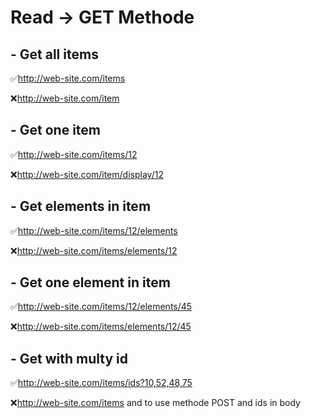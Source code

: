 # Read -> GET Methode

## - Get all items

:white_check_mark:http://web-site.com/items

:x:http://web-site.com/item

## - Get one item

:white_check_mark:http://web-site.com/items/12

:x:http://web-site.com/item/display/12

## - Get elements in item

:white_check_mark:http://web-site.com/items/12/elements

:x:http://web-site.com/items/elements/12

## - Get one element in item

:white_check_mark:http://web-site.com/items/12/elements/45

:x:http://web-site.com/items/elements/12/45

## - Get with multy id

:white_check_mark:http://web-site.com/items/ids?10,52,48,75

:x:http://web-site.com/items and to use methode POST and ids in body
